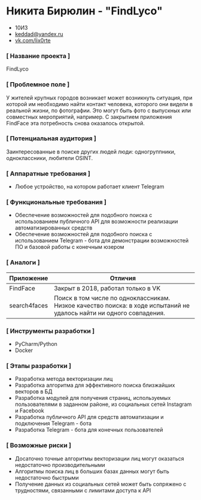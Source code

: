 # Никита Бирюлин - "FindLyco"

* 10И3
* keddad@yandex.ru
* [vk.com/lix0rte](https://vk.com/lix0rte)

### [ Название проекта ]

FindLyco

### [ Проблемное поле ]

У жителей крупных городов возникает может возникнуть ситуация, при которой им необходимо найти контакт человека, которого они видели в реальной жизни, по фотографии. Это могут быть фото с выпускных или совместных мероприятий, например. С закрытием приложения FindFace эта потребность снова оказалось открытой.

### [ Потенциальная аудитория ]

Заинтересованные в поиске других людей люди: одногруппники, одноклассники, любители OSINT.

### [ Аппаратные требования ]

* Любое устройство, на котором работает клиент Telegram

### [ Функциональные требования ]

* Обеспечение возможностей для подобного поиска с использованием публичного API для возможности реализации автоматизированных средств
* Обеспечение возможностей для подобного поиска с использованием Telegram - бота для демонстрации возможностей ПО и базовой работы с конечным юзером

### [ Аналоги ]

| Приложение   | Отличия                                                      |
| ------------ | ------------------------------------------------------------ |
| FindFace     | Закрыт в 2018, работал только в VK                           |
| search4faces | Поиск в том числе по одноклассникам. Низкое качество поиска: в ходе испытаний не удалось найти ни одного совпадения. |



### [ Инструменты разработки ]

* PyCharm/Python
* Docker

### [ Этапы разработки ]

* Разработка метода векторизации лиц
* Разработка алгоритма для эффективного поиска близжайших векторов в БД
* Разработка модулей для получения страниц, используемых пользователями в заданном районе, из социальных сетей Instagram и Facebook
* Разработка публичного API для средств автоматизации и подключения Telegram - бота
* Разработка Telegram - бота для конечных пользователей

### [ Возможные риски ]

* Досаточно точные алгоритмы векторизации лиц могут оказаться недостаточно производительными
* Алгоритмы поиска лиц в больших базах данных могут быть недостаточно быстрыми
* Получение данных из социальных сетей может быть сопряжено с трудностями, связанными с лимитами доступа к API
